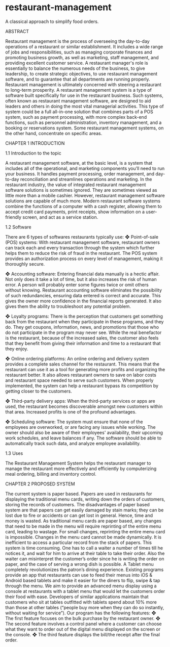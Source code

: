 # restaurant-management
A classical approach to simplify food orders. 

ABSTRACT

Restaurant management is the process of overseeing the day-to-day operations of a restaurant or similar establishment. It includes a wide range of jobs and responsibilities, such as managing corporate finances and promoting business growth, as well as marketing, staff management, and providing excellent customer service. A restaurant manager's role is essentially to balance the numerous needs of the business, to give leadership, to create strategic objectives, to use restaurant management software, and to guarantee that all departments are running properly. Restaurant management is ultimately concerned with steering a restaurant to long-term prosperity. A restaurant management system is a type of software built specifically for use in the restaurant business. Such systems, often known as restaurant management software, are designed to aid leaders and others in doing the most vital managerial activities. This type of system could be a full all-in-one solution that combines parts of a POS system, such as payment processing, with more complex back-end functions, such as personnel administration, inventory management, and a booking or reservations system. Some restaurant management systems, on the other hand, concentrate on specific areas.


CHAPTER 1
INTRODUCTION

1.1 Introduction to the topic

A restaurant management software, at the basic level, is a system that includes all of the operational, and marketing components you’ll need to run your business. It handles payment processing, order management, and day-to-day reconciliation and streamlines operations and marketing. In the restaurant industry, the value of integrated restaurant management software solutions is sometimes ignored. They are sometimes viewed as little more than a mobile cashier. However, restaurant management software solutions are capable of much more. Modern restaurant software systems combine the functions of a computer with a cash register, allowing them to accept credit card payments, print receipts, show information on a user-friendly screen, and act as a service station.

1.2 Software

There are 6 types of softwares restaurants typically use:
❖ Point-of-sale (POS) systems:
With restaurant management software, restaurant owners can track each and every transaction through the system which further helps them to reduce the risk of fraud in the restaurant. The POS system provides an authorization process on every level of management, making it thoroughly secure.

❖ Accounting software:
Entering financial data manually is a hectic affair. Not only does it take a lot of time, but it also increases the risk of human error. A person will probably enter some figures twice or omit others without knowing. Restaurant accounting software eliminates the possibility of such redundancies, ensuring data entered is correct and accurate. This gives the owner more confidence in the financial reports generated. It also gives them the ability to troubleshoot any potential problem.

❖ Loyalty programs:
There is the perception that customers get something back from the restaurant when they participate in these programs, and they do. They get coupons, information, news, and promotions that those who do not participate in the program may never see. While the real benefactor is the restaurant, because of the increased sales, the customer also feels that they benefit from giving their information and time to a restaurant that they enjoy.

❖ Online ordering platforms:
An online ordering and delivery system provides a complete sales channel for the restaurant. This means that the restaurant can use it as a tool for generating more profits and organizing the restaurant better. It also allows restaurant owners to save on labor costs and restaurant space needed to serve such customers. When properly implemented, the system can help a restaurant bypass its competition by getting closer to the customers.

❖ Third-party delivery apps:
When the third-party services or apps are used, the restaurant becomes discoverable amongst new customers within that area. Increased profits is one of the profound advantages.

❖ Scheduling software:
The system must ensure that none of the employees are overworked, or are facing any issues while working. The owner should also be aware of their employees' availability, their upcoming work schedules, and leave balances if any. The software should be able to automatically track such data, and analyze employee availability.

1.3 Uses

The Restaurant Management System helps the restaurant manager to manage the restaurant more effectively and efficiently by computerizing meal ordering, billing and
inventory control.


CHAPTER 2
PROPOSED SYSTEM

The current system is paper based. Papers are used in restaurants for displaying the traditional menu cards, writing down the orders of customers, storing the records of customers. The disadvantages of paper based system are that papers can get easily damaged by stain marks; they can be lost due to fire or accidents or can get lost in general. Hence, time and money is wasted. As traditional menu cards are paper based, any changes that need to be made in the menu will require reprinting of the entire menu card, leading to wastage. For small changes, reprinting the entire menu card is impossible. Changes in the menu card cannot be made dynamically. It is inefficient to access a particular record from the stack of papers. This system is time consuming. One has to call a waiter a number of times till he notices it, and wait for him to arrive at their table to take their order. Also the waiter can misinterpret the customer’s order since he is writing the order on paper, and the case of serving a wrong dish is possible. A Tablet menu completely revolutionizes the patron’s dining experience. Existing programs provide an app that restaurants can use to feed their menus into iOS & Android based tablets and make it easier for the diners to flip, swipe & tap through the menu. We aim to provide an advanced menu display using a console at restaurants with a tablet menu that would let the customers order their food with ease. Developers of similar applications maintain that customers who sit at tables outfitted with tablets spend about 10% more than those at other tables (“people buy more when they can do so instantly, without waiting for service”). Our program has the following features:
❖ The first feature focuses on the bulk purchase by the restaurant owner.
❖ The second feature involves a control panel where a customer can choose what
they want to order out of the digital menu displayed on the screen or the
console.
❖ The third feature displays the bill/the receipt after the final order.

